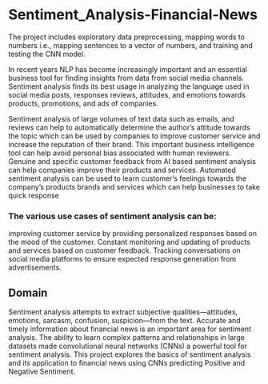 # Sentiment_Analysis-Financial-News
The project includes exploratory data preprocessing, mapping words to numbers i.e., mapping sentences to a vector of numbers, and training and testing the CNN model.

In recent years NLP has become increasingly important and an essential business tool for finding insights from data from social media channels.
Sentiment analysis finds its best usage in analyzing the language used in social media posts, responses reviews, attitudes, and emotions towards products, promotions, and ads of companies.

Sentiment analysis of large volumes of text data such as emails, and reviews can help to automatically determine the author’s attitude towards the topic which can be used by companies to improve customer service and increase the reputation of their brand.
This important business intelligence tool can help avoid personal bias associated with human reviewers. Genuine and specific customer feedback from AI based sentiment analysis can help companies improve their products and services. Automated sentiment analysis can be used to learn customer’s feelings towards the company’s products brands and services which can help businesses to take quick response 
### The various use cases of sentiment analysis can be: 
improving customer service by providing personalized responses based on the mood of the customer. Constant monitoring and updating of products and services based on customer feedback. Tracking conversations on social media platforms to ensure expected response generation from advertisements.

## Domain

Sentiment analysis attempts to extract subjective qualities—attitudes, emotions, sarcasm, confusion, suspicion—from the text. Accurate and timely
information about financial news is an important area for sentiment analysis. The ability to learn complex patterns and relationships in large datasets made convolutional neural networks (CNNs) a powerful tool for sentiment analysis. This project explores the basics of sentiment analysis and its application to financial news using CNNs predicting Positive and Negative Sentiment.
